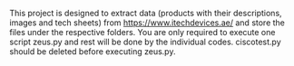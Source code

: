 This project is designed to extract data (products with their descriptions, images and tech sheets) from https://www.itechdevices.ae/ and store the files under the respective folders.
You are only required to execute one script zeus.py and rest will be done by the individual codes.
ciscotest.py should be deleted before executing zeus.py.
